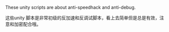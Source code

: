 These unity scripts are about anti-speedhack and anti-debug.

这些unity 脚本是非常初级的反加速和反调试脚本，看上去简单但是总是有效，注意和加密配合哦。
